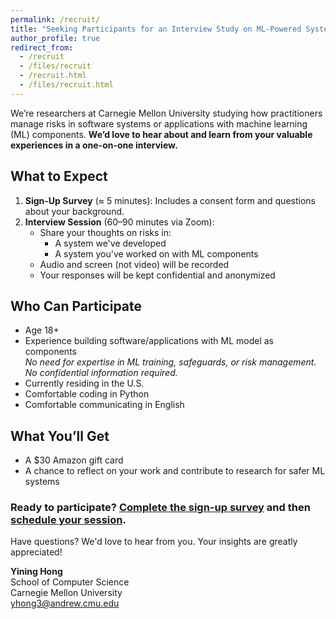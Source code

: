 ```yaml
---
permalink: /recruit/
title: "Seeking Participants for an Interview Study on ML-Powered System Safeguards"
author_profile: true
redirect_from:
  - /recruit
  - /files/recruit
  - /recruit.html
  - /files/recruit.html
---
```


We’re researchers at Carnegie Mellon University studying how practitioners manage risks in software systems or applications with machine learning (ML) components. **We’d love to hear about and learn from your valuable experiences in a one-on-one interview.**

## What to Expect

1. **Sign-Up Survey** (≈ 5 minutes): Includes a consent form and questions about your background.
2. **Interview Session** (60–90 minutes via Zoom):
   - Share your thoughts on risks in:
     - A system we've developed
     - A system you've worked on with ML components
   - Audio and screen (not video) will be recorded
   - Your responses will be kept confidential and anonymized

## Who Can Participate

- Age 18+
- Experience building software/applications with ML model as components \
  *No need for expertise in ML training, safeguards, or risk management. No confidential information required.*
- Currently residing in the U.S.
- Comfortable coding in Python
- Comfortable communicating in English

## What You’ll Get

- A $30 Amazon gift card
- A chance to reflect on your work and contribute to research for safer ML systems

### Ready to participate? [Complete the sign-up survey](https://forms.gle/UqjFJ9f8eJod8V55A) and then [schedule your session](https://calendar.app.google/LZPnNuiph9uxR7ET7).

Have questions? We'd love to hear from you. Your insights are greatly appreciated!

**Yining Hong**  
School of Computer Science  
Carnegie Mellon University  
[yhong3@andrew.cmu.edu](mailto:yhong3@andrew.cmu.edu)